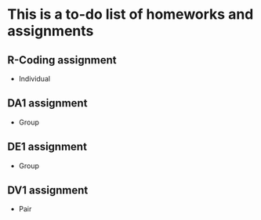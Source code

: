 # This is a to-do list of homeworks and assignments

## R-Coding assignment
- Individual

## DA1 assignment
- Group

## DE1 assignment
- Group

## DV1 assignment
- Pair
